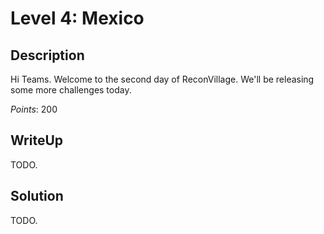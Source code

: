 Level 4: Mexico
===============

Description
-----------

Hi Teams. Welcome to the second day of ReconVillage. We'll be releasing some more challenges today.

*Points*: 200

WriteUp
-------

TODO.

Solution
--------

TODO.
